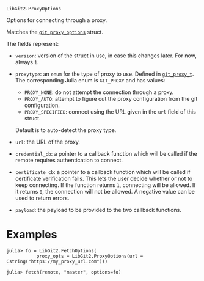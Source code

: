 ```
LibGit2.ProxyOptions
```

Options for connecting through a proxy.

Matches the [`git_proxy_options`](https://libgit2.org/libgit2/#HEAD/type/git_proxy_options) struct.

The fields represent:

  * `version`: version of the struct in use, in case this changes later. For now, always `1`.
  * `proxytype`: an `enum` for the type of proxy to use.  Defined in [`git_proxy_t`](https://libgit2.org/libgit2/#HEAD/type/git_proxy_t).  The corresponding Julia enum is `GIT_PROXY` and has values:

      * `PROXY_NONE`: do not attempt the connection through a proxy.
      * `PROXY_AUTO`: attempt to figure out the proxy configuration from the git configuration.
      * `PROXY_SPECIFIED`: connect using the URL given in the `url` field of this struct.

    Default is to auto-detect the proxy type.
  * `url`: the URL of the proxy.
  * `credential_cb`: a pointer to a callback function which will be called if the remote requires authentication to connect.
  * `certificate_cb`: a pointer to a callback function which will be called if certificate verification fails. This lets the user decide whether or not to keep connecting. If the function returns `1`, connecting will be allowed. If it returns `0`, the connection will not be allowed. A negative value can be used to return errors.
  * `payload`: the payload to be provided to the two callback functions.

# Examples

```julia-repl
julia> fo = LibGit2.FetchOptions(
           proxy_opts = LibGit2.ProxyOptions(url = Cstring("https://my_proxy_url.com")))

julia> fetch(remote, "master", options=fo)
```
